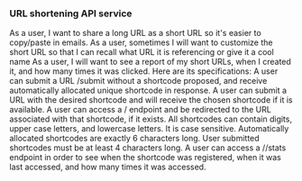 ### URL shortening API service 

As  a user, I want to share a long URL as a short URL so it's easier to copy/paste in emails.
As a user, sometimes I will want to customize the short URL so that I can recall what URL it is referencing or give it a cool name
As a user, I will want to see a report of my short URLs, when I created it, and how many times it was clicked.
Here are its specifications:
A user can submit a URL /submit without a shortcode proposed, and receive automatically allocated unique shortcode in response.
A user can submit a URL with the desired shortcode and will receive the chosen shortcode if it is available.
A user can access a /<shortcode> endpoint and be redirected to the URL associated with that shortcode, if it exists.
All shortcodes can contain digits, upper case letters, and lowercase letters. It is case sensitive.
Automatically allocated shortcodes are exactly 6 characters long.
User submitted shortcodes must be at least 4 characters long.
A user can access a /<shortcode>/stats endpoint in order to see when the shortcode was registered, when it was last accessed, and how many times it was accessed.


<!--
**jgachukia/jgachukia** is a ✨ _special_ ✨ repository because its `README.md` (this file) appears on your GitHub profile.

Here are some ideas to get you started:

- 🔭 I’m currently working on ...
- 🌱 I’m currently learning ...
- 👯 I’m looking to collaborate on ...
- 🤔 I’m looking for help with ...
- 💬 Ask me about ...
- 📫 How to reach me: ...
- 😄 Pronouns: ...
- ⚡ Fun fact: ...
-->
